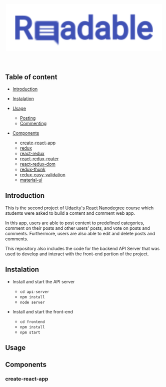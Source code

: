 <h1 align="center">
  <br>
  <img src="./logo.svg" height="150">
  <br>
  <br>
</h1>

## Table of content
- [Introduction](#introduction)
- [Instalation](#installation)
- [Usage](#usage)
    - [Posting](#posting)
    - [Commenting](#commenting)

- [Components](#components)
    - [create-react-app](#create-react-app)
    - [redux](#redux)
    - [react-redux](#react-redux)
    - [react-redux-router](#react-redux-router)
    - [react-redux-dom](#react-redux-dom)
    - [redux-thunk](#react-thunk)
    - [redux-easy-validation](#react-easy-validation)
    - [material-ui](#material-ui)

## Introduction

This is the second project of [Udacity's React Nanodegree](https://www.udacity.com/course/react-nanodegree--nd019) course which students were asked to build a content and comment web app.

In this app, users are able to post content to predefined categories, comment on their posts and other users' posts, and vote on posts and comments. Furthermore, users are also able to edit and delete posts and comments.

This repository also includes the code for the backend API Server that was used to develop and interact with the front-end portion of the project.

## Instalation

* Install and start the API server
    - `cd api-server`
    - `npm install`
    - `node server`

* Install and start the front-end
    - `cd frontend`
    - `npm install`
    - `npm start`

## Usage

## Components

### create-react-app

